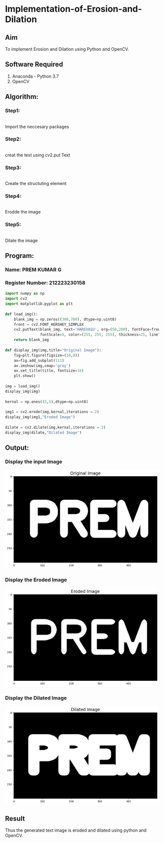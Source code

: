 # Implementation-of-Erosion-and-Dilation
## Aim
To implement Erosion and Dilation using Python and OpenCV.
## Software Required
1. Anaconda - Python 3.7
2. OpenCV
## Algorithm:
### Step1:
<br> Import the neccesary packages
### Step2:
<br> creat the text using cv2.put Text

### Step3:
<br> Create the structuting element

### Step4:
<br>  Erodde the image

### Step5:
<br> Dilate the image
 
## Program:
### Name: PREM KUMAR G
### Register Number: 212223230158
``` Python
import numpy as np
import cv2
import matplotlib.pyplot as plt

def load_img():
    blank_img = np.zeros((300,700), dtype=np.uint8)
    front = cv2.FONT_HERSHEY_SIMPLEX
    cv2.putText(blank_img, text='HAREVASU', org=(50,200), fontFace=front, 
                fontScale=5, color=(255, 255, 255), thickness=25, lineType=cv2.LINE_AA)
    return blank_img

def display_img(img,title="Original Image"):
    fig=plt.figure(figsize=(10,8))
    ax=fig.add_subplot(111)
    ax.imshow(img,cmap='gray')
    ax.set_title(title, fontsize=16)
    plt.show()

img = load_img()
display_img(img)

kernal = np.ones((5,5),dtype=np.uint8)

img1 = cv2.erode(img,kernal,iterations = 2)
display_img(img1,"Eroded Image")

dilate = cv2.dilate(img,kernal,iterations = 3)
display_img(dilate,"Dilated Image")
```
## Output:
### Display the input Image

![alt text](<DIP 9.1.png>)

### Display the Eroded Image

![alt text](<DIP 9.2.png>)

### Display the Dilated Image

![alt text](<DIP 9.3.png>)

## Result
Thus the generated text image is eroded and dilated using python and OpenCV.
